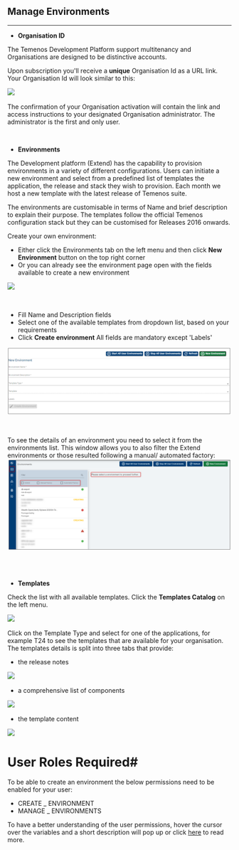 ## Manage Environments 

----------


- **Organisation ID**

The Temenos Development Platform support multitenancy and Organisations are designed to be distinctive accounts.  

Upon subscription you'll receive a **unique** Organisation Id as a URL link. Your Organisation Id will look similar to this: 

![](./images/organisation-url.png) 

The confirmation of your Organisation activation will contain the link and access instructions to your designated Organisation administrator. The administrator is the first and only user.

<br>


- **Environments**

The Development platform (Extend) has the capability to provision environments in a variety of different configurations. Users can initiate a new environment and select from a predefined list of templates the application, the release and stack they wish to provision. Each month we host a new template with the latest release of Temenos suite. 

The environments are customisable in terms of Name and brief description to explain their purpose. The templates follow the official Temenos configuration stack but they can be customised for Releases 2016 onwards.   


Create your own environment:

- Either click the Environments tab on the left menu and then click **New Environment** button on the top right corner
- Or you can already see the environment page open with the fields available to create a new environment

![](./images/env_tab.png)


<br>

 - Fill Name and Description fields
 - Select one of the available templates from dropdown list, based on your requirements
 - Click **Create environment**
All fields are mandatory except 'Labels'

![](./images/env-new.png)

<br>


 To see the details of an environment you need to select it from the environments list. This window allows you to also filter the Extend environments or those resulted following a manual/ automated factory:
![](./images/env-list.png)


<br>
</br>

- **Templates**

Check the list with all available templates. Click the **Templates Catalog** on the left menu.

![](./images/env-template.png)

Click on the Template Type and select for one of the applications, for example T24 to see the templates that are available for your organisation. The templates details is split into three tabs that provide:

- the release notes

 ![](./images/env-template-type-releasenotes.png)

- a comprehensive list of components

 ![](./images/env-template-type-componentslist.png)

- the template content 

 ![](./images/env-template-type-templatecontent.png)

# User Roles Required#
To be able to create an environment the below permissions need to be enabled for your user:

- CREATE _ ENVIRONMENT
- MANAGE _ ENVIRONMENTS

To have a better understanding of the user permissions, hover the cursor over the variables and a short description will pop up or click [here](http://documentation.temenos.cloud/home/techguides/user-permissions) to read more.






